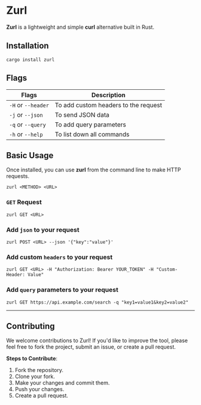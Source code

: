 # Zurl
**Zurl** is a lightweight and simple **curl** alternative built in Rust.

## Installation

```
cargo install zurl
```

## Flags

| Flags                      | Description                          |
|----------------------------|--------------------------------------|
| `-H` or `--header`          | To add custom headers to the request |
| `-j` or `--json`            | To send JSON data   |
| `-q` or `--query`           | To add query parameters |
| `-h` or `--help`            | To list down all commands |

## Basic Usage
Once installed, you can use **zurl** from the command line to make HTTP requests.

```
zurl <METHOD> <URL>
```

### `GET` Request

```
zurl GET <URL>
```

### Add `json` to your request

```
zurl POST <URL> --json '{"key":"value"}'
```

### Add custom `headers` to your request

```
zurl GET <URL> -H "Authorization: Bearer YOUR_TOKEN" -H "Custom-Header: Value"
```

### Add `query` parameters to your request

```
zurl GET https://api.example.com/search -q "key1=value1&key2=value2"
```

---

## Contributing
We welcome contributions to Zurl! If you'd like to improve the tool, please feel free to fork the project, submit an issue, or create a pull request.

**Steps to Contribute**:

1. Fork the repository.
2. Clone your fork.
3. Make your changes and commit them.
4. Push your changes.
5. Create a pull request.





